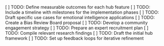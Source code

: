 [ ] TODO: Define measurable outcomes for each hub feature
[ ] TODO: Include a timeline with milestones for the implementation phases
[ ] TODO: Draft specific use cases for emotional intelligence applications
[ ] TODO: Create a Bias Review Board proposal
[ ] TODO: Develop a community engagement strategy
[ ] TODO: Prepare an expert recruitment plan
[ ] TODO: Compile relevant research findings
[ ] TODO: Draft the initial hub framework
[ ] TODO: Set up feedback loops for iterative refinement
